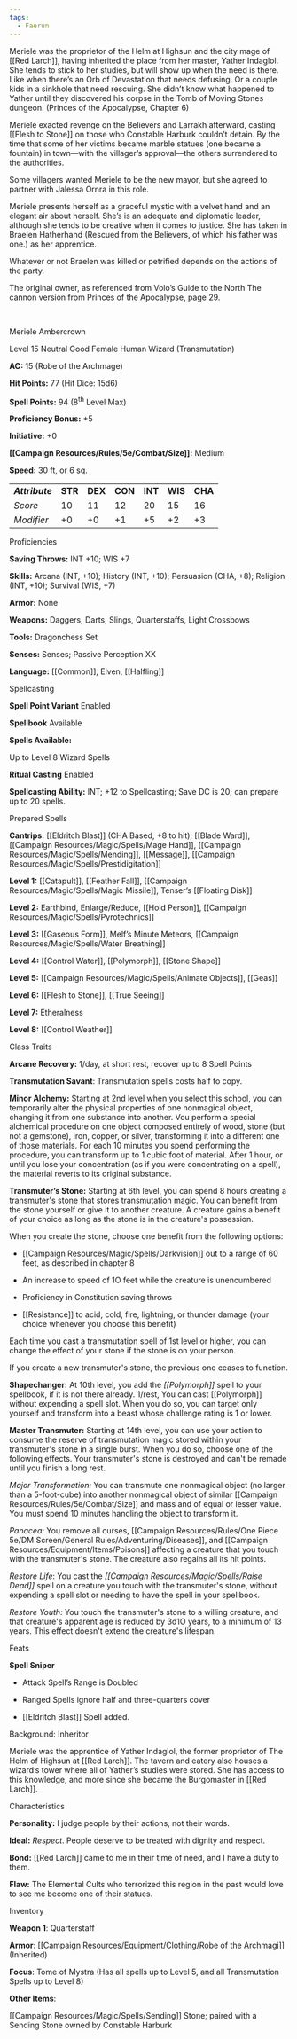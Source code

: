 ```yaml
---
tags:
  - Faerun
---
```


Meriele was the proprietor of the Helm at Highsun and the city mage of [[Red Larch]], having inherited the place from her master, Yather Indaglol. She tends to stick to her studies, but will show up when the need is there. Like when there’s an Orb of Devastation that needs defusing. Or a couple kids in a sinkhole that need rescuing. She didn’t know what happened to Yather until they discovered his corpse in the Tomb of Moving Stones dungeon. (Princes of the Apocalypse, Chapter 6)

Meriele exacted revenge on the Believers and Larrakh afterward, casting [[Flesh to Stone]] on those who Constable Harburk couldn’t detain. By the time that some of her victims became marble statues (one became a fountain) in town—with the villager’s approval—the others surrendered to the authorities.

Some villagers wanted Meriele to be the new mayor, but she agreed to partner with Jalessa Ornra in this role.

Meriele presents herself as a graceful mystic with a velvet hand and an elegant air about herself. She’s is an adequate and diplomatic leader, although she tends to be creative when it comes to justice. She has taken in Braelen Hatherhand (Rescued from the Believers, of which his father was one.) as her apprentice.

Whatever or not Braelen was killed or petrified depends on the actions of the party.

The original owner, as referenced from Volo’s Guide to the North
The cannon version from Princes of the Apocalypse, page 29.

 

Meriele Ambercrown

Level 15 Neutral Good Female Human Wizard (Transmutation)

**AC:** 15 (Robe of the Archmage)

**Hit Points:** 77 (Hit Dice: 15d6)

**Spell Points:** 94 (8<sup>th</sup> Level Max)

**Proficiency Bonus:** +5

**Initiative:** +0

**[[Campaign Resources/Rules/5e/Combat/Size]]:** Medium

**Speed:** 30 ft, or 6 sq.

|                 |         |         |         |         |         |         |
|-----------------|---------|---------|---------|---------|---------|---------|
| ***Attribute*** | **STR** | **DEX** | **CON** | **INT** | **WIS** | **CHA** |
| *Score*         | 10      | 11      | 12      | 20      | 15      | 16      |
| *Modifier*      | +0      | +0      | +1      | +5      | +2      | +3      |

Proficiencies

**Saving Throws:** INT +10; WIS +7

**Skills:** Arcana (INT, +10); History (INT, +10); Persuasion (CHA, +8); Religion (INT, +10); Survival (WIS, +7)

**Armor:** None

**Weapons:** Daggers, Darts, Slings, Quarterstaffs, Light Crossbows

**Tools:** Dragonchess Set

**Senses:** Senses; Passive Perception XX

**Language:** [[Common]], Elven, [[Halfling]]

Spellcasting

**Spell Point Variant** Enabled

**Spellbook** Available

**Spells Available:**

Up to Level 8 Wizard Spells

**Ritual Casting** Enabled

**Spellcasting Ability:** INT; +12 to Spellcasting; Save DC is 20; can prepare up to 20 spells.

Prepared Spells

**Cantrips:** [[Eldritch Blast]] (CHA Based, +8 to hit); [[Blade Ward]], [[Campaign Resources/Magic/Spells/Mage Hand]], [[Campaign Resources/Magic/Spells/Mending]], [[Message]], [[Campaign Resources/Magic/Spells/Prestidigitation]]

**Level 1:** [[Catapult]], [[Feather Fall]], [[Campaign Resources/Magic/Spells/Magic Missile]], Tenser’s [[Floating Disk]]

**Level 2:** Earthbind, Enlarge/Reduce, [[Hold Person]], [[Campaign Resources/Magic/Spells/Pyrotechnics]]

**Level 3:** [[Gaseous Form]], Melf’s Minute Meteors, [[Campaign Resources/Magic/Spells/Water Breathing]]

**Level 4:** [[Control Water]], [[Polymorph]], [[Stone Shape]]

**Level 5:** [[Campaign Resources/Magic/Spells/Animate Objects]], [[Geas]]

**Level 6:** [[Flesh to Stone]], [[True Seeing]]

**Level 7:** Etheralness

**Level 8:** [[Control Weather]]

Class Traits

**Arcane Recovery:** 1/day, at short rest, recover up to 8 Spell Points

**Transmutation Savant**: Transmutation spells costs half to copy.

**Minor Alchemy:** Starting at 2nd level when you select this school, you can temporarily alter the physical properties of one nonmagical object, changing it from one substance into another. Vou perform a special alchemical procedure on one object composed entirely of wood, stone (but not a gemstone), iron, copper, or silver, transforming it into a different one of those materials. For each 10 minutes you spend performing the procedure, you can transform up to 1 cubic foot of material. After 1 hour, or until you lose your concentration (as if you were concentrating on a spell), the material reverts to its original substance.

**Transmuter’s Stone:** Starting at 6th level, you can spend 8 hours creating a transmuter's stone that stores transmutation magic. You can benefit from the stone yourself or give it to another creature. A creature gains a benefit of your choice as long as the stone is in the creature's possession.

When you create the stone, choose one benefit from the following options:

-   [[Campaign Resources/Magic/Spells/Darkvision]] out to a range of 60 feet, as described in chapter 8

-   An increase to speed of 1O feet while the creature is unencumbered

-   Proficiency in Constitution saving throws

-   [[Resistance]] to acid, cold, fire, lightning, or thunder damage (your choice whenever you choose this benefit)

Each time you cast a transmutation spell of 1st level or higher, you can change the effect of your stone if the stone is on your person.

If you create a new transmuter's stone, the previous one ceases to function.

**Shapechanger:** At 10th level, you add the *[[Polymorph]]* spell to your spellbook, if it is not there already. 1/rest, You can cast [[Polymorph]] without expending a spell slot. When you do so, you can target only yourself and transform into a beast whose challenge rating is 1 or lower.

**Master Transmuter:** Starting at 14th level, you can use your action to consume the reserve of transmutation magic stored within your transmuter's stone in a single burst. When you do so, choose one of the following effects. Your transmuter's stone is destroyed and can't be remade until you finish a long rest.

*Major Transformation:* You can transmute one nonmagical object (no larger than a 5-foot-cube) into another nonmagical object of similar [[Campaign Resources/Rules/5e/Combat/Size]] and mass and of equal or lesser value. You must spend 10 minutes handling the object to transform it.

*Panacea:* You remove all curses, [[Campaign Resources/Rules/One Piece 5e/DM Screen/General Rules/Adventuring/Diseases]], and [[Campaign Resources/Equipment/Items/Poisons]] affecting a creature that you touch with the transmuter's stone. The creature also regains all its hit points.

*Restore Life*: You cast the *[[Campaign Resources/Magic/Spells/Raise Dead]]* spell on a creature you touch with the transmuter's stone, without expending a spell slot or needing to have the spell in your spellbook.

*Restore Youth:* You touch the transmuter's stone to a willing creature, and that creature's apparent age is reduced by 3d1O years, to a minimum of 13 years. This effect doesn't extend the creature's lifespan.

Feats

**Spell Sniper**

-   Attack Spell’s Range is Doubled

-   Ranged Spells ignore half and three-quarters cover

-   [[Eldritch Blast]] Spell added.

Background: Inheritor

Meriele was the apprentice of Yather Indaglol, the former proprietor of The Helm of Highsun at [[Red Larch]]. The tavern and eatery also houses a wizard’s tower where all of Yather’s studies were stored. She has access to this knowledge, and more since she became the Burgomaster in [[Red Larch]].

Characteristics

**Personality:** I judge people by their actions, not their words.

**Ideal:** *Respect*. People deserve to be treated with dignity and respect.

**Bond:** [[Red Larch]] came to me in their time of need, and I have a duty to them.

**Flaw:** The Elemental Cults who terrorized this region in the past would love to see me become one of their statues.

Inventory

**Weapon 1**: Quarterstaff

**Armor**: [[Campaign Resources/Equipment/Clothing/Robe of the Archmagi]] (Inherited)

**Focus**: Tome of Mystra (Has all spells up to Level 5, and all Transmutation Spells up to Level 8)

**Other Items**:

[[Campaign Resources/Magic/Spells/Sending]] Stone; paired with a Sending Stone owned by Constable Harburk
